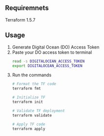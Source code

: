 ## Requiremnets

Terraform 1.5.7

## Usage

1. Generate Digital Ocean (DO) Access Token
2. Paste your DO access token to terminal
    ```bash
   read -s DIGITALOCEAN_ACCESS_TOKEN
   export DIGITALOCEAN_ACCESS_TOKEN
    ```
2. Run the commands
    ```bash
   # Format the TF code
   terraform fmt
   
   # Initialize TF
   terraform init
   
   # Validate TF deployment
   terraform validate
   
   # Apply TF code
   terraform apply
    ```